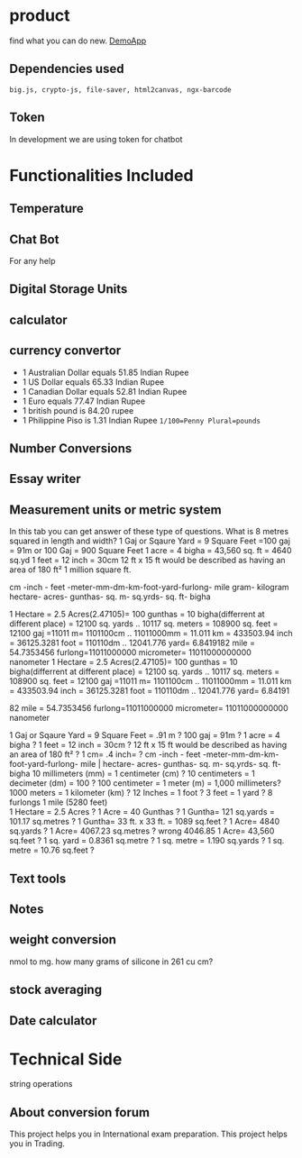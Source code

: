 # product
find what you can do new.
[DemoApp](https://sunny7899.github.io/units/convertentries)
## Dependencies used
`big.js, crypto-js, file-saver, html2canvas, ngx-barcode`

## Token
In development we are using token for chatbot

# Functionalities Included

## Temperature

## Chat Bot
For any help

## Digital Storage Units

## calculator

## currency convertor
* 1 Australian Dollar equals 51.85 Indian Rupee
* 1 US Dollar equals  65.33 Indian Rupee
* 1 Canadian Dollar equals 52.81 Indian Rupee
* 1 Euro equals 77.47 Indian Rupee
* 1 british pound is 84.20 rupee 
* 1 Philippine Piso is 1.31 Indian Rupee
`1/100=Penny Plural=pounds `

## Number Conversions

## Essay writer

## Measurement units or metric system
In this tab you can get answer of these type of questions.
What is 8 metres squared in length and width?
1 Gaj or Sqaure Yard = 9 Square Feet =100 gaj = 91m or 100 Gaj = 900 Square Feet
1 acre = 4 bigha = 43,560 sq. ft = 4640 sq.yd 
1 feet = 12 inch = 30cm
12 ft x 15 ft would be described as having an area of 180 ft² 
1 million square ft.

cm -inch - feet -meter-mm-dm-km-foot-yard-furlong- mile
gram- kilogram
hectare- acres- gunthas- sq. m- sq.yrds- sq. ft- bigha

1 Hectare = 2.5 Acres(2.47105)= 100 gunthas = 10 bigha(differrent at different place) =  12100 sq. yards ..
10117 sq. meters = 108900 sq. feet =  12100 gaj =11011 m= 1101100cm ..
11011000mm = 11.011 km = 433503.94 inch = 36125.3281 foot = 110110dm ..
12041.776 yard= 6.8419182 mile =  54.7353456 furlong=11011000000 micrometer= 11011000000000 nanometer
1 Hectare = 2.5 Acres(2.47105)= 100 gunthas = 10 bigha(differrent at different place) =  12100 sq. yards ..
10117 sq. meters = 108900 sq. feet =  12100 gaj =11011 m= 1101100cm ..
11011000mm = 11.011 km = 433503.94 inch = 36125.3281 foot = 110110dm ..
12041.776 yard= 6.84191

82 mile =  54.7353456 furlong=11011000000 micrometer= 11011000000000 nanometer

1 Gaj or Sqaure Yard = 9 Square Feet = .91 m ?
100 gaj = 91m  ?
1 acre = 4 bigha   ?
1 feet = 12 inch = 30cm ?
12 ft x 15 ft would be described as having an area of 180 ft² ?
1 cm= .4 inch=  ?
cm -inch - feet -meter-mm-dm-km-foot-yard-furlong- mile | hectare- acres- gunthas- sq. m- sq.yrds- sq. ft- bigha
10 millimeters (mm) = 1 centimeter (cm) ?
10 centimeters = 1 decimeter (dm) = 100 ?
100 centimeter = 1 meter (m) = 1,000 millimeters?
1000 meters = 1 kilometer (km) ?
12 Inches = 1 foot ?
3 feet = 1 yard  ?
8 furlongs 1 mile (5280 feet)  
1 Hectare = 2.5 Acres ?
1 Acre = 40 Gunthas ?
1 Guntha= 121 sq.yards = 101.17 sq.metres ?
1 Guntha= 33 ft. x 33 ft. = 1089 sq.feet ?
1 Acre= 4840 sq.yards ?
1 Acre= 4067.23 sq.metres ? wrong  4046.85
1 Acre= 43,560 sq.feet ?
1 sq. yard = 0.8361 sq.metre ?
1 sq. metre = 1.190 sq.yards ?
1 sq. metre = 10.76 sq.feet ?
## Text tools

## Notes

## weight conversion
nmol to mg.
how many grams of silicone in 261 cu cm?

## stock averaging

## Date calculator
# Technical Side

string operations


## About conversion forum 
This project helps you in International exam preparation.
This project helps you in Trading.

